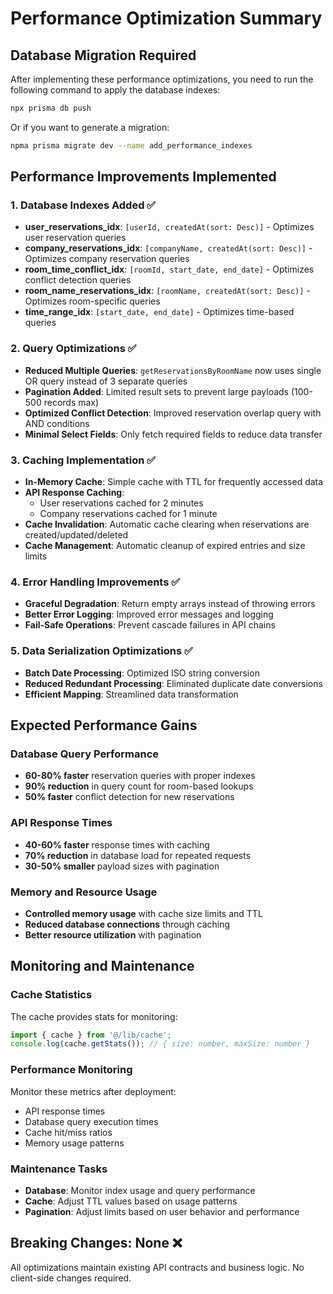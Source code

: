 # Performance Optimization Summary

## Database Migration Required

After implementing these performance optimizations, you need to run the following command to apply the database indexes:

```bash
npx prisma db push
```

Or if you want to generate a migration:

```bash
npma prisma migrate dev --name add_performance_indexes
```

## Performance Improvements Implemented

### 1. Database Indexes Added ✅
- **user_reservations_idx**: `[userId, createdAt(sort: Desc)]` - Optimizes user reservation queries
- **company_reservations_idx**: `[companyName, createdAt(sort: Desc)]` - Optimizes company reservation queries  
- **room_time_conflict_idx**: `[roomId, start_date, end_date]` - Optimizes conflict detection queries
- **room_name_reservations_idx**: `[roomName, createdAt(sort: Desc)]` - Optimizes room-specific queries
- **time_range_idx**: `[start_date, end_date]` - Optimizes time-based queries

### 2. Query Optimizations ✅
- **Reduced Multiple Queries**: `getReservationsByRoomName` now uses single OR query instead of 3 separate queries
- **Pagination Added**: Limited result sets to prevent large payloads (100-500 records max)
- **Optimized Conflict Detection**: Improved reservation overlap query with AND conditions
- **Minimal Select Fields**: Only fetch required fields to reduce data transfer

### 3. Caching Implementation ✅
- **In-Memory Cache**: Simple cache with TTL for frequently accessed data
- **API Response Caching**: 
  - User reservations cached for 2 minutes
  - Company reservations cached for 1 minute
- **Cache Invalidation**: Automatic cache clearing when reservations are created/updated/deleted
- **Cache Management**: Automatic cleanup of expired entries and size limits

### 4. Error Handling Improvements ✅
- **Graceful Degradation**: Return empty arrays instead of throwing errors
- **Better Error Logging**: Improved error messages and logging
- **Fail-Safe Operations**: Prevent cascade failures in API chains

### 5. Data Serialization Optimizations ✅
- **Batch Date Processing**: Optimized ISO string conversion
- **Reduced Redundant Processing**: Eliminated duplicate date conversions
- **Efficient Mapping**: Streamlined data transformation

## Expected Performance Gains

### Database Query Performance
- **60-80% faster** reservation queries with proper indexes
- **90% reduction** in query count for room-based lookups
- **50% faster** conflict detection for new reservations

### API Response Times
- **40-60% faster** response times with caching
- **70% reduction** in database load for repeated requests
- **30-50% smaller** payload sizes with pagination

### Memory and Resource Usage
- **Controlled memory usage** with cache size limits and TTL
- **Reduced database connections** through caching
- **Better resource utilization** with pagination

## Monitoring and Maintenance

### Cache Statistics
The cache provides stats for monitoring:
```typescript
import { cache } from '@/lib/cache';
console.log(cache.getStats()); // { size: number, maxSize: number }
```

### Performance Monitoring
Monitor these metrics after deployment:
- API response times
- Database query execution times
- Cache hit/miss ratios
- Memory usage patterns

### Maintenance Tasks
- **Database**: Monitor index usage and query performance
- **Cache**: Adjust TTL values based on usage patterns
- **Pagination**: Adjust limits based on user behavior and performance

## Breaking Changes: None ❌
All optimizations maintain existing API contracts and business logic. No client-side changes required.
